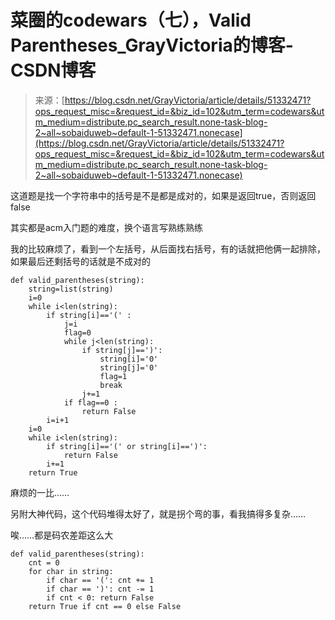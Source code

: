 <!--yml
category: codewars
date: 2022-08-13 11:49:28
-->

# 菜圈的codewars（七），Valid Parentheses_GrayVictoria的博客-CSDN博客

> 来源：[https://blog.csdn.net/GrayVictoria/article/details/51332471?ops_request_misc=&request_id=&biz_id=102&utm_term=codewars&utm_medium=distribute.pc_search_result.none-task-blog-2~all~sobaiduweb~default-1-51332471.nonecase](https://blog.csdn.net/GrayVictoria/article/details/51332471?ops_request_misc=&request_id=&biz_id=102&utm_term=codewars&utm_medium=distribute.pc_search_result.none-task-blog-2~all~sobaiduweb~default-1-51332471.nonecase)

这道题是找一个字符串中的括号是不是都是成对的，如果是返回true，否则返回false

其实都是acm入门题的难度，换个语言写熟练熟练

我的比较麻烦了，看到一个左括号，从后面找右括号，有的话就把他俩一起排除，如果最后还剩括号的话就是不成对的

```
def valid_parentheses(string):
	string=list(string)
	i=0
	while i<len(string):
		if string[i]=='(' :
			j=i
			flag=0
			while j<len(string):
				if string[j]==')':
					string[i]='0'
					string[j]='0'
					flag=1
					break
				j+=1
			if flag==0 :
				return False
		i=i+1
	i=0
	while i<len(string):
		if string[i]=='(' or string[i]==')':
			return False
		i+=1
	return True
```

麻烦的一比……

另附大神代码，这个代码堆得太好了，就是拐个弯的事，看我搞得多复杂……

唉……都是码农差距这么大

```
def valid_parentheses(string):
    cnt = 0
    for char in string:
        if char == '(': cnt += 1
        if char == ')': cnt -= 1
        if cnt < 0: return False
    return True if cnt == 0 else False
```